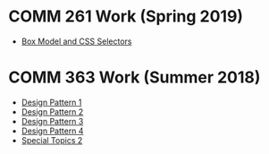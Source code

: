 # COMM 261 Work (Spring 2019)
- [Box Model and CSS Selectors](AuroraTyler.github.io/boxmodelandcssselectors)


# COMM 363 Work (Summer 2018)
- [Design Pattern 1](AuroraTyler.github.io/designpattern1summary)
- [Design Pattern 2](AuroraTyler.github.io/designpattern2)
- [Design Pattern 3](AuroraTyler.github.io/designpattern3)
- [Design Pattern 4](AuroraTyler.github.io/samePageErrors)
- [Special Topics 2](AuroraTyler.github.io/homeworkList)

<!-- ## Welcome to GitHub Pages

You can use the [editor on GitHub](https://github.com/AuroraTyler/COMM363/edit/master/README.md) to maintain and preview the content for your website in Markdown files.

Whenever you commit to this repository, GitHub Pages will run [Jekyll](https://jekyllrb.com/) to rebuild the pages in your site, from the content in your Markdown files.

### Markdown

Markdown is a lightweight and easy-to-use syntax for styling your writing. It includes conventions for

```markdown
Syntax highlighted code block

# Header 1
## Header 2
### Header 3

- Bulleted
- List

1. Numbered
2. List

**Bold** and _Italic_ and `Code` text

[Link](url) and ![Image](src)
```

For more details see [GitHub Flavored Markdown](https://guides.github.com/features/mastering-markdown/).

### Jekyll Themes

Your Pages site will use the layout and styles from the Jekyll theme you have selected in your [repository settings](https://github.com/AuroraTyler/COMM363/settings). The name of this theme is saved in the Jekyll `_config.yml` configuration file.

### Support or Contact

Having trouble with Pages? Check out our [documentation](https://help.github.com/categories/github-pages-basics/) or [contact support](https://github.com/contact) and we’ll help you sort it out.
-->
